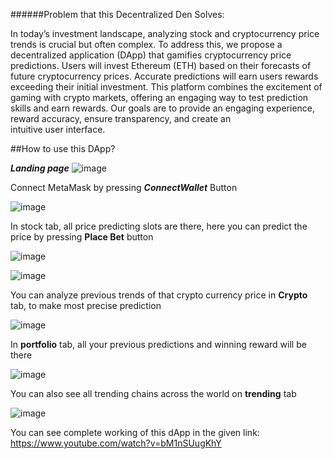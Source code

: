 ######Problem that this Decentralized Den Solves:

In today’s investment landscape, analyzing stock and cryptocurrency price trends is crucial but often complex. To address this, we propose a decentralized application (DApp) that gamifies cryptocurrency price predictions. Users will invest Ethereum (ETH) based on their forecasts of future cryptocurrency prices. Accurate predictions will earn users rewards exceeding their initial investment. This platform combines the excitement of gaming with crypto markets, offering an engaging way to test prediction skills and earn rewards. Our goals are to provide an engaging experience, reward accuracy, ensure transparency, and create an intuitive user interface.

##How to use this DApp?

***Landing page***
![image](https://github.com/user-attachments/assets/2a30a135-33c5-4cf5-aa2d-eb6a92aa01e9)

Connect MetaMask by pressing _**ConnectWallet**_ Button

![image](https://github.com/user-attachments/assets/8b07bb83-b353-4a66-a8f7-8f813e67ad7b)


In stock tab, all price predicting slots are there, here you can predict the price by pressing **Place Bet** button

![image](https://github.com/user-attachments/assets/eb82ebad-92fd-4243-a207-9f366cf15898)

![image](https://github.com/user-attachments/assets/ce96e645-f505-41cb-b2b3-8ef56d9cbad6)

You can analyze previous trends of that crypto currency price in **Crypto** tab, to make most precise prediction

![image](https://github.com/user-attachments/assets/8c97a056-1576-4bae-a8b7-9c479ca7f4db)

In **portfolio** tab, all your previous predictions and winning reward will be there

![image](https://github.com/user-attachments/assets/aaaca581-6468-468d-ab64-87a5d8d94ed6)

You can also see all trending chains across the world on **trending** tab

![image](https://github.com/user-attachments/assets/6784d8dd-33f0-438f-96c5-5ffe4a811621)

You can see complete working of this dApp in the given link: https://www.youtube.com/watch?v=bM1nSUugKhY


